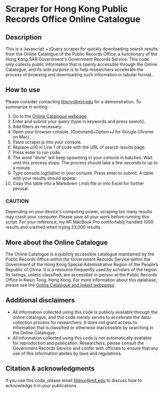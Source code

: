 # Scraper for Hong Kong Public Records Office Online Catalogue

## Description
This is a Javascript + jQuery scraper for quickly downloading search results from the Online Catalogue of the Public Records Office, a functionary of the Hong Kong SAR Government's Government Records Service. This code only collects public information that is openly accessible through the Online Catalogue, and its sole purpose is to help researchers accelerate the process of browsing and downloading such information in tabular format.

## How to use
Please consider contacting litienyi@mit.edu for a demonstration. To summarize in writing:
1. Go to the [Online Catalogue webpage](https://search.grs.gov.hk/en/index.xhtml). 
2. Enter and submit your query (type in keywords and press search). 
3. Add filters as necessary.
4. Open your browser console. (Command+Option+J for Google Chrome on Mac)
5. Paste scraper.js into your console.
6. Replace url0 in Line 1 of code with the URL of search results page.
7. Press enter to run code.
8. The word "done" will keep spawining in your console in batches. Wait until this process stops. The process should take a few seconds to up to a minute.
9. Type console.log(table) in your console. Press enter to submit. A table with your results should appear.
10. Copy this table into a Markdown (.md) file or into Excel for further perusal.

### **CAUTION**
Depending on your device's computing power, scraping too many results may crash your computer. Please save all your work before running this script. For your reference, my M1 MacBook Pro comfortably handled 1000 results and crashed when trying 23,000 results.

## More about the Online Catalogue
The Online Catalogue is a publicly accessible catalogue maintained by the Public Records Office within the Government Records Service within the Government of the Hong Kong Special Administrative Region of the People’s Republic of China. It is a resource frequently used by scholars of the region. Its listings, unless classified, are accessible in-person at the Public Records Office in Kwun Tong, Hong Kong. For more information about this database, please see the [Online Catalogue and linked webpages](https://search.grs.gov.hk/en/index.xhtml). 

## Additional disclaimers
-	All information collected using this code is publicly available through the online catalogue, and this code merely serves to accelerate the data-collection process for researchers. It does not grant access to information that is classified or otherwise inaccessible by searching in the Online Catalogue.
-	All information collected using this code is not automatically available for reproduction and publication. Researchers, please consult the Government Records Service and confer with officials to ensure that any use of this information abides by laws and regulations.

## Citation & acknowledgments
If you use this code, please email litienyi@mit.edu to discuss how to acknowledge it in your publications.